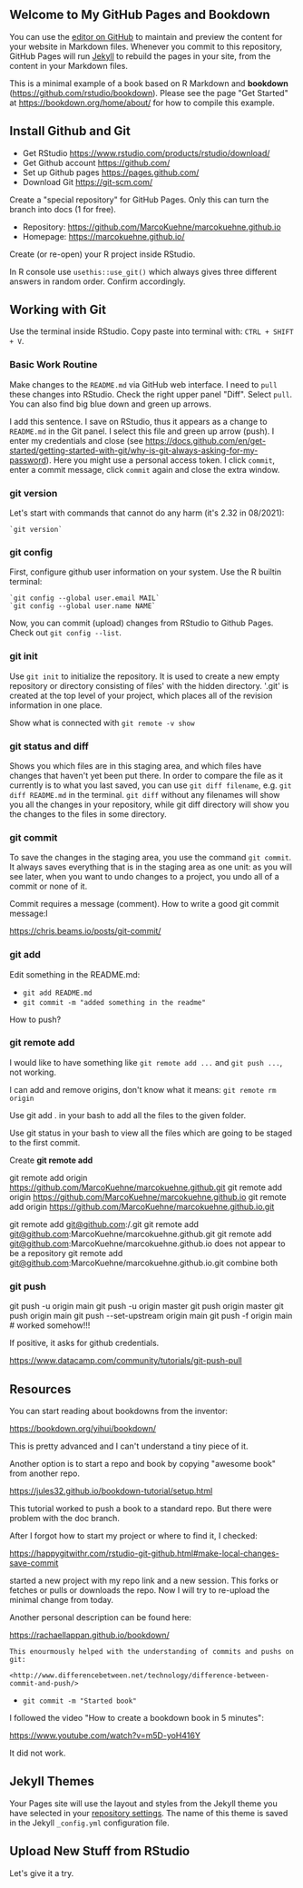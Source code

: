 
## Welcome to My GitHub Pages and Bookdown

You can use the [editor on GitHub](https://github.com/MarcoKuehne/marcokuehne.github.io/edit/main/README.md) to maintain and preview the content for your website in Markdown files. Whenever you commit to this repository, GitHub Pages will run [Jekyll](https://jekyllrb.com/) to rebuild the pages in your site, from the content in your Markdown files.

This is a minimal example of a book based on R Markdown and **bookdown** (https://github.com/rstudio/bookdown). Please see the page "Get Started" at https://bookdown.org/home/about/ for how to compile this example.

## Install Github and Git

- Get RStudio <https://www.rstudio.com/products/rstudio/download/>
- Get Github account <https://github.com/>
- Set up Github pages <https://pages.github.com/>
- Download Git <https://git-scm.com/>

Create a "special repository" for GitHub Pages. Only this can turn the branch into docs (1 for free).

- Repository: https://github.com/MarcoKuehne/marcokuehne.github.io
- Homepage: https://marcokuehne.github.io/

Create (or re-open) your R project inside RStudio. 

In R console use `usethis::use_git()` which always gives three different answers in random order. Confirm accordingly.

## Working with Git

Use the terminal inside RStudio. Copy paste into terminal with: `CTRL + SHIFT + V`.

### Basic Work Routine

Make changes to the `README.md` via GitHub web interface. I need to `pull` these changes into RStudio. Check the right upper panel "Diff". Select `pull`. You can also find big blue down and green up arrows. 

I add this sentence. I save on RStudio, thus it appears as a change to `README.md` in the Git panel. I select this file and green up arrow (push). I enter my credentials and close (see <https://docs.github.com/en/get-started/getting-started-with-git/why-is-git-always-asking-for-my-password>). Here you might use a personal access token. I click `commit`, enter a commit message, click `commit` again and close the extra window. 

### git version

Let's start with commands that cannot do any harm (it's 2.32 in 08/2021): 

    `git version`

### git config 

First, configure github user information on your system. Use the R builtin terminal:

    `git config --global user.email MAIL`
    `git config --global user.name NAME`

Now, you can commit (upload) changes from RStudio to Github Pages. Check out `git config --list`.

### git init

Use `git init` to initialize the repository. It is used to create a new empty repository or directory consisting of files' with the hidden directory. '.git' is created at the top level of your project, which places all of the revision information in one place.

Show what is connected with `git remote -v show`

### git status and diff

Shows you which files are in this staging area, and which files have changes that haven't yet been put there. In order to compare the file as it currently is to what you last saved, you can use `git diff filename`, e.g. `git diff README.md` in the terminal. `git diff` without any filenames will show you all the changes in your repository, while git diff directory will show you the changes to the files in some directory.

### git commit 

To save the changes in the staging area, you use the command `git commit`. It always saves everything that is in the staging area as one unit: as you will see later, when you want to undo changes to a project, you undo all of a commit or none of it.

Commit requires a message (comment). How to write a good git commit message:l

<https://chris.beams.io/posts/git-commit/>

### git add

Edit something in the README.md:

- `git add README.md`
- `git commit -m "added something in the readme"`

How to push?

### git remote add

I would like to have something like `git remote add ...` and `git push ...`, not working.

I can add and remove origins, don't know what it means: `git remote rm origin`

Use git add . in your bash to add all the files to the given folder.

Use git status in your bash to view all the files which are going to be staged to the first commit.

Create **git remote add**

git remote add origin https://github.com/MarcoKuehne/marcokuehne.github.git 
git remote add origin https://github.com/MarcoKuehne/marcokuehne.github.io
git remote add origin https://github.com/MarcoKuehne/marcokuehne.github.io.git

git remote add git@github.com:<username>/<repository-name>.git
git remote add git@github.com:MarcoKuehne/marcokuehne.github.git
git remote add git@github.com:MarcoKuehne/marcokuehne.github.io does not appear to be a repository 
git remote add git@github.com:MarcoKuehne/marcokuehne.github.io.git combine both 

### git push 

git push -u origin main
git push -u origin master
git push origin master
git push origin main 
git push --set-upstream origin main
git push -f origin main # worked somehow!!!

If positive, it asks for github credentials. 

<https://www.datacamp.com/community/tutorials/git-push-pull>



## Resources

You can start reading about bookdowns from the inventor:

<https://bookdown.org/yihui/bookdown/>

This is pretty advanced and I can't understand a tiny piece of it. 

Another option is to start a repo and book by copying "awesome book" from another repo.

<https://jules32.github.io/bookdown-tutorial/setup.html>

This tutorial worked to push a book to a standard repo. But there were problem with the doc branch.

After I forgot how to start my project or where to find it, I checked:

<https://happygitwithr.com/rstudio-git-github.html#make-local-changes-save-commit>

started a new project with my repo link and a new session. This forks or fetches or pulls or downloads the repo. Now I will try to re-upload the minimal change from today. 

Another personal description can be found here:

<https://rachaellappan.github.io/bookdown/>

    This enourmously helped with the understanding of commits and pushs on git:
    
    <http://www.differencebetween.net/technology/difference-between-commit-and-push/>

- `git commit -m "Started book"`

I followed the video "How to create a bookdown book in 5 minutes":

<https://www.youtube.com/watch?v=m5D-yoH416Y>

It did not work.

## Jekyll Themes

Your Pages site will use the layout and styles from the Jekyll theme you have selected in your [repository settings](https://github.com/MarcoKuehne/marcokuehne.github.io/settings/pages). The name of this theme is saved in the Jekyll `_config.yml` configuration file.

## Upload New Stuff from RStudio 

Let's give it a try. 




